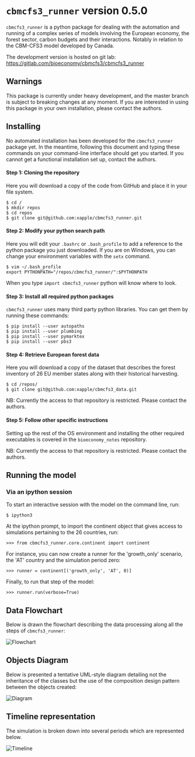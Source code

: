 # `cbmcfs3_runner` version 0.5.0

`cbmcfs3_runner` is a python package for dealing with the automation and running of a complex series of models involving the European economy, the forest sector, carbon budgets and their interactions. Notably in relation to the CBM-CFS3 model developed by Canada.

The development version is hosted on git lab:
https://gitlab.com/bioeconomy/cbmcfs3/cbmcfs3_runner

## Warnings

This package is currently under heavy development, and the master branch is subject to breaking changes at any moment. If you are interested in using this package in your own installation, please contact the authors.

## Installing

No automated installation has been developed for the `cbmcfs3_runner` package yet. In the meantime, following this document and typing these commands on your command-line interface should get you started. If you cannot get a functional installation set up, contact the authors.

#### Step 1: Cloning the repository

Here you will download a copy of the code from GitHub and place it in your file system.

    $ cd /
    $ mkdir repos
    $ cd repos
    $ git clone git@github.com:xapple/cbmcfs3_runner.git

#### Step 2: Modify your python search path

Here you will edit your ``.bashrc`` or ``.bash_profile`` to add a reference to the python package you just downloaded. If you are on Windows, you can change your environment variables with the `setx` command.

    $ vim ~/.bash_profile
    export PYTHONPATH="/repos/cbmcfs3_runner/":$PYTHONPATH

When you type `import cbmcfs3_runner` python will know where to look.

#### Step 3: Install all required python packages

`cbmcfs3_runner` uses many third party python libraries. You can get them by running these commands:

    $ pip install --user autopaths
    $ pip install --user plumbing
    $ pip install --user pymarktex
    $ pip install --user pbs3

#### Step 4: Retrieve European forest data

Here you will download a copy of the dataset that describes the forest inventory of 26 EU member states along with their historical harvesting.

    $ cd /repos/
    $ git clone git@github.com:xapple/cbmcfs3_data.git

NB: Currently the access to that repository is restricted. Please contact the authors.

#### Step 5: Follow other specific instructions

Setting up the rest of the OS environment and installing the other required executables is covered in the `bioeconomy_notes` repository.

NB: Currently the access to that repository is restricted. Please contact the authors.

## Running the model

### Via an ipython session

To start an interactive session with the model on the command line, run:

    $ ipython3

At the ipython prompt, to import the continent object that gives access to simulations pertaining to the 26 countries, run:

    >>> from cbmcfs3_runner.core.continent import continent

For instance, you can now create a runner for the 'growth_only' scenario, the 'AT' country and the simulation period zero:

    >>> runner = continent[('growth_only', 'AT', 0)]

Finally, to run that step of the model:

    >>> runner.run(verbose=True)

## Data Flowchart

Below is drawn the flowchart describing the data processing along all the steps of `cbmcfs3_runner`:

![Flowchart](documentation/exported_to_png/data_flowchart.png)

## Objects Diagram

Below is presented a tentative UML-style diagram detailing not the inheritance of the classes but the use of the composition design pattern between the objects created:

![Diagram](documentation/exported_to_png/objects_diagram.png)

## Timeline representation

The simulation is broken down into several periods which are represented below.

![Timeline](documentation/exported_to_png/timeline_and_periods.png)

